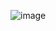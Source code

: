 ![image](https://user-images.githubusercontent.com/47970328/192078420-bc2e3bb8-ea64-437a-88c8-1d7307b6f741.png)
